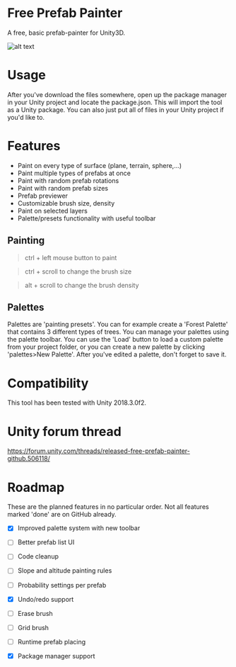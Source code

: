 
# Free Prefab Painter
A free, basic prefab-painter for Unity3D.

![alt text](https://i.imgur.com/J9CQ67F.png)

# Usage
After you've download the files somewhere, open up the package manager in your Unity project and locate the package.json. This will import the tool as a Unity package. You can also just put all of files in your Unity project if you'd like to. 

# Features
- Paint on every type of surface (plane, terrain, sphere,...)
- Paint multiple types of prefabs at once
- Paint with random prefab rotations
- Paint with random prefab sizes
- Prefab previewer
- Customizable brush size, density
- Paint on selected layers
- Palette/presets functionality with useful toolbar

## Painting

> ctrl + left mouse button to paint

> ctrl + scroll to change the brush size

> alt + scroll to change the brush density

## Palettes
Palettes are 'painting presets'. You can for example create a 'Forest Palette' that contains 3 different types of trees.
You can manage your palettes using the palette toolbar. You can use the 'Load' button to load a custom palette from your project folder, or you can create a new palette by clicking 'palettes>New Palette'. After you've edited a palette, don't forget to save it.

# Compatibility
This tool has been tested with Unity 2018.3.0f2.

# Unity forum thread
https://forum.unity.com/threads/released-free-prefab-painter-github.506118/

# Roadmap
These are the planned features in no particular order. Not all features marked 'done' are on GitHub already.

- [X] Improved palette system with new toolbar
- [ ] Better prefab list UI
- [ ] Code cleanup
- [ ] Slope and altitude painting rules
- [ ] Probability settings per prefab
- [X] Undo/redo support
- [ ] Erase brush
- [ ] Grid brush
- [ ] Runtime prefab placing
- [X] Package manager support

